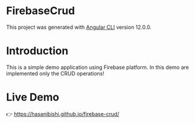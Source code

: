 # FirebaseCrud

This project was generated with [Angular CLI](https://github.com/angular/angular-cli) version 12.0.0.

# Introduction

This is a simple demo application using Firebase platform. In this demo are implemented only the CRUD operations!

# Live Demo
👉 https://hasanibishi.github.io/firebase-crud/
